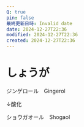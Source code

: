```yaml
---
Q: true
pin: false
最終更新日時: Invalid date
date: 2024-12-27T22:36
modified: 2024-12-27T22:36
created: 2024-12-27T22:36
---
```

# しょうが

ジンゲロール　Gingerol

↓酸化

ショウガオール　Shogaol